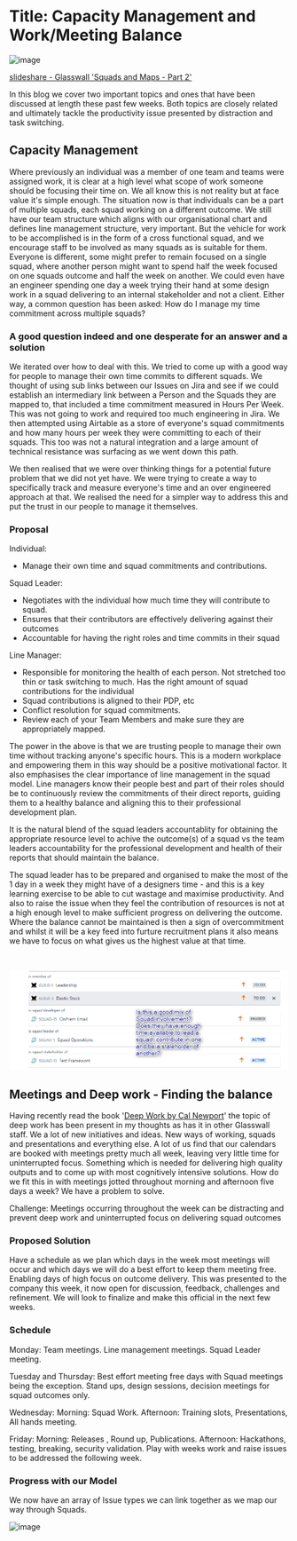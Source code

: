 # Title: Capacity Management and Work/Meeting Balance

![image](Pictures/BlogIssue3.png)

[slideshare - Glasswall 'Squads and Maps - Part 2'](https://www.slideshare.net/LukeRobbertse/glasswall-squads-and-maps-pt2-217174456)

In this blog we cover two important topics and ones that have been discussed at length these past few weeks.
Both topics are closely related and ultimately tackle the productivity issue presented by distraction and task switching. 

## Capacity Management

Where previously an individual was a member of one team and teams were assigned work, it is clear at a high level what scope of work someone should be focusing their time on. We all know this is not reality but at face value it's simple enough.
The situation now is that individuals can be a part of multiple squads, each squad working on a different outcome. We still have our team structure which aligns with our organisational chart and defines line management structure, very important. But the vehicle for work to be accomplished is in the form of a cross functional squad, and we encourage staff to be involved as many squads as is suitable for them. 
Everyone is different, some might prefer to remain focused on a single squad, where another person might want to spend half the week focused on one squads outcome and half the week on another. We could even have an engineer spending one day a week trying their hand at some design work in a squad delivering to an internal stakeholder and not a client. Either way, a common question has been asked: How do I manage my time commitment across multiple squads?

### A good question indeed and one desperate for an answer and a solution
We iterated over how to deal with this. We tried to come up with a good way for people to manage their own time commits to different squads. We thought of using sub links between our Issues on Jira and see if we could establish an intermediary link between a Person and the Squads they are mapped to, that included a time commitment measured in Hours Per Week. This was not going to work and required too much engineering in Jira. We then attempted using Airtable as a store of everyone's squad commitments and how many hours per week they were committing to each of their squads. This too was not a natural integration and a large amount of technical
resistance was surfacing as we went down this path.

We then realised that we were over thinking things for a potential future problem that we did not yet have. We were 
trying to create a way to specifically track and measure everyone's time and an over engineered approach at that.
We realised the need for a simpler way to address this and put the trust in our people to manage it themselves.

### Proposal

Individual:
- Manage their own time and squad commitments and contributions. 

Squad Leader:
- Negotiates with the individual how much time they will contribute to squad.
- Ensures that their contributors are effectively delivering against their outcomes
- Accountable for having the right roles and time commits in their squad

Line Manager: 
- Responsible for monitoring the health of each person. Not stretched too thin or task switching to much. Has the right amount of squad contributions for the individual
- Squad contributions is aligned to their PDP, etc
- Conflict resolution for squad commitments.
- Review each of your Team Members and make sure they are appropriately mapped.

The power in the above is that we are trusting people to manage their own time without tracking anyone's specific hours. This is a modern workplace and empowering them in this way should be a positive motivational factor. It also emphasises the clear importance of line management in the squad model. Line managers know their people best and part of their roles should be to continuously review the commitments of their direct reports, guiding them to a healthy balance and aligning this to their professional development plan. 

It is the natural blend of the squad leaders accountablity for obtaining the appropriate resource level to achive the outcome(s) of a squad vs the team leaders accountability for the professional development and health of their reports that should maintain the balance.

The squad leader has to be prepared and organised to make the most of the 1 day in a week they might have of a designers time - and this is a key learning exercise to be able to cut wastage and maximise productivity. And also to raise the issue when they feel the contribution of resources is not at a high enough level to make sufficient progress on delivering the outcome. Where the balance cannot be maintained is then a sign of overcommitment and whilst it will be a key feed into furture recruitment plans it also means we have to focus on what gives us the highest value at that time.  
  
<br/>  
    
![image](Pictures/ReviewReport.png)  


## Meetings and Deep work - Finding the balance

Having recently read the book '[Deep Work by Cal Newport](https://www.amazon.co.uk/Deep-Work-Focused-Success-Distracted/dp/0349411905)'
the topic of deep work has been present in my thoughts as has it in other Glasswall staff. We a lot of new initiatives and ideas.
New ways of working, squads and presentations and everything else. A lot of us find that our calendars are booked with meetings pretty 
much all week, leaving very little time for uninterrupted focus. Something which is needed for delivering high quality outputs and 
to come up with most cognitively intensive solutions. How do we fit this in with meetings jotted throughout morning and afternoon five
days a week? We have a problem to solve.

Challenge: Meetings occurring throughout the week can be distracting and prevent deep work and uninterrupted focus on delivering squad outcomes

### Proposed Solution
Have a schedule as we plan which days in the week most meetings will occur and which days we will do a best effort to keep them meeting free. Enabling days of high focus on outcome delivery. 
This was presented to the company this week, it now open for discussion, feedback, challenges and refinement. 
We will look to finalize and make this official in the next few weeks.

### Schedule
Monday: Team meetings. Line management meetings. Squad Leader meeting.

Tuesday and Thursday: Best effort meeting free days with Squad meetings being the exception. Stand ups, design sessions, decision meetings for squad outcomes only.

Wednesday: Morning: Squad Work. 
Afternoon: Training slots, Presentations, All hands meeting.

Friday: Morning: Releases , Round up, Publications.
Afternoon: Hackathons, testing, breaking, security validation. Play with weeks work and raise issues to be addressed the following week.


### Progress with our Model

We now have an array of Issue types we can link together as we map our way through Squads.

![image](Pictures/IssueTypes.png)

